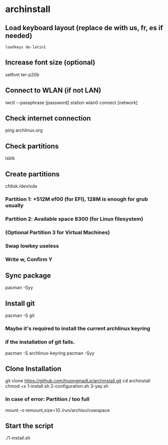 # archinstall

## Load keyboard layout (replace de with us, fr, es if needed)
```
loadkeys de-latin1
```

## Increase font size (optional)
setfont ter-p20b

## Connect to WLAN (if not LAN)
iwctl --passphrase [password] station wlan0 connect [network]

## Check internet connection
ping archlinux.org

## Check partitions
lsblk

## Create partitions
cfdisk /dev/sda

### Partition 1: +512M ef00 (for EFI), 128M is enough for grub usually
### Partition 2: Available space 8300 (for Linux filesystem)
### (Optional Partition 3 for Virtual Machines)
### Swap lowkey useless
### Write w, Confirm Y

## Sync package
pacman -Syy

## Install git
pacman -S git

### Maybe it's required to install the current archlinux keyring
### if the installation of git fails.
pacman -S archlinux-keyring
pacman -Syy

## Clone Installation
git clone https://github.com/truongmadLp/archinstall.git
cd archinstall
chmod +x 1-install.sh 2-configuration.sh 3-yay.sh


### In case of error: Partition / too full
mount -o remount,size=1G /run/archiso/cowspace
## Start the script
./1-install.sh
